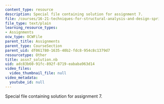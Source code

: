 ```yaml
---
content_type: resource
description: Special file containing solution for assignment 7.
file: /courses/16-21-techniques-for-structural-analysis-and-design-spring-2005/adc83b6091fc892f8719eababa963d14_assn7_solution.nb
file_type: text/plain
learning_resource_types:
- Assignments
ocw_type: OCWFile
parent_title: Assignments
parent_type: CourseSection
parent_uid: df061780-1635-40b2-fdc8-954c8c1379d7
resourcetype: Other
title: assn7_solution.nb
uid: adc83b60-91fc-892f-8719-eababa963d14
video_files:
  video_thumbnail_file: null
video_metadata:
  youtube_id: null
---
```

Special file containing solution for assignment 7.

